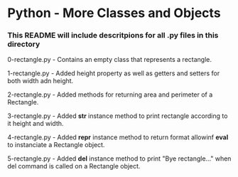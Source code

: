# Python - More Classes and Objects
### This README will include descritpions for all .py files in this directory

0-rectangle.py - Contains an empty class that represents a rectangle.

1-rectangle.py - Added height property as well as getters and setters for both width adn height.

2-rectangle.py - Added methods for returning area and perimeter of a Rectangle.

3-rectangle.py - Added __str__ instance method to print rectangle according to it height and width.

4-rectangle.py - Added __repr__ instance method to return format allowinf __eval__ to instanciate a Rectangle object.

5-rectangle.py - Added __del__ instance method to print "Bye rectangle..." when del command is called on a Rectangle object.

